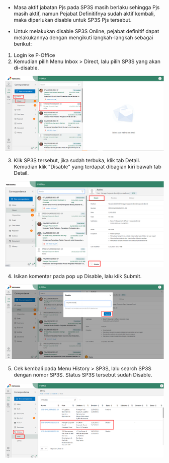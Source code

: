<font size="3">

- Masa aktif jabatan Pjs pada SP3S masih berlaku sehingga Pjs masih aktif, namun Pejabat Definitifnya sudah aktif kembali, maka diperlukan disable untuk SP3S Pjs tersebut.

- Untuk melakukan disable SP3S Online, pejabat definitif dapat melakukannya dengan mengikuti langkah-langkah sebagai berikut: 
1. Login ke P-Office
2. Kemudian pilih Menu Inbox > Direct, lalu pilih SP3S yang akan di-disable. 

![gambar](FAQ/01DS0.png)

3. Klik SP3S tersebut, jika sudah terbuka, klik tab Detail. Kemudian klik "Disable" yang terdapat dibagian kiri bawah tab Detail.

![gambar](FAQ/02DS0.png)

4. Isikan komentar pada pop up Disable, lalu klik Submit. 

![gambar](FAQ/03DS0.png)

5.	Cek kembali pada Menu History > SP3S, lalu search SP3S dengan nomor SP3S. Status SP3S tersebut sudah Disable.

![gambar](FAQ/04DS0.png)
